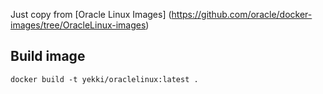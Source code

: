 
Just copy from [Oracle Linux Images]
(https://github.com/oracle/docker-images/tree/OracleLinux-images)

## Build image

    docker build -t yekki/oraclelinux:latest .
